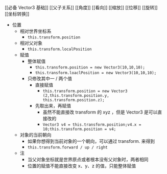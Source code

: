 [[必备 Vector3 基础]]
[[父子关系]]
[[角度]]
[[看向]]
[[缩放]]
[[位移]]
[[旋转]]
[[坐标转换]]

- 位置
	- 相对世界坐标系
		- `this.transform.position`
	- 相对父对象
		- `this.transform.localPosition`
	- 赋值
		- 整体赋值
			- `this.transform.position = new Vector3(10,10,10);`
			- `this.transform.loaclPosition = new Vector3(10,10,10);`
		- 只修改其中一 / 两个值
			- 直接赋值
				- `this.transform.position = new Vector3 (2,this.transform.position.y, this.transform.position.z);`
			- 先取出来，再赋值
				- 虽然不能直接改 transform 的 xyz ，但是 Vector3 是可以直接改的
				- `Vector3 v4 = this.transform.position;v4.x = 10;this.transform.position = v4;`
	- 对象的当前朝向
		- 如果你想得到当前对象的一个朝向，可以通过 transform. 来得到
		- `this.transform.forward / up / right`
	- 注
		- 当父对象坐标就是世界原点或者根本没有父对象时，两者相同
		- 位置的赋值不能直接改变 x、y、z 的值，只能整体赋值